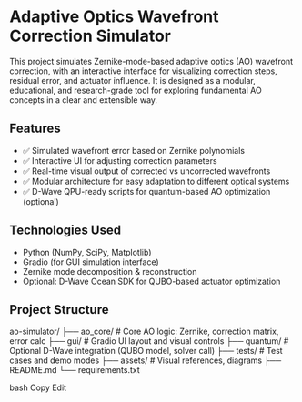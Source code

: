 # Adaptive Optics Wavefront Correction Simulator

This project simulates Zernike-mode-based adaptive optics (AO) wavefront correction, with an interactive interface for visualizing correction steps, residual error, and actuator influence. It is designed as a modular, educational, and research-grade tool for exploring fundamental AO concepts in a clear and extensible way.

## Features

- ✅ Simulated wavefront error based on Zernike polynomials  
- ✅ Interactive UI for adjusting correction parameters  
- ✅ Real-time visual output of corrected vs uncorrected wavefronts  
- ✅ Modular architecture for easy adaptation to different optical systems  
- ✅ D-Wave QPU-ready scripts for quantum-based AO optimization (optional)

## Technologies Used

- Python (NumPy, SciPy, Matplotlib)
- Gradio (for GUI simulation interface)
- Zernike mode decomposition & reconstruction
- Optional: D-Wave Ocean SDK for QUBO-based actuator optimization

## Project Structure

ao-simulator/
├── ao_core/ # Core AO logic: Zernike, correction matrix, error calc
├── gui/ # Gradio UI layout and visual controls
├── quantum/ # Optional D-Wave integration (QUBO model, solver call)
├── tests/ # Test cases and demo modes
├── assets/ # Visual references, diagrams
├── README.md
└── requirements.txt

bash
Copy
Edit



